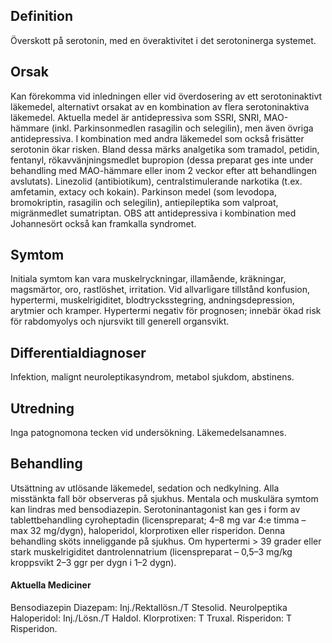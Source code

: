 ## Definition

Överskott på serotonin, med en överaktivitet i det serotoninerga systemet.

## Orsak

Kan förekomma vid inledningen eller vid överdosering av ett serotoninaktivt läkemedel, alternativt orsakat av en kombination av flera serotoninaktiva läkemedel.
Aktuella medel är antidepressiva som SSRI, SNRI, MAO-hämmare (inkl. Parkinsonmedlen rasagilin och selegilin), men även övriga antidepressiva. I kombination med andra läkemedel som också frisätter serotonin ökar risken. Bland dessa märks analgetika som tramadol, petidin, fentanyl, rökavvänjningsmedlet bupropion (dessa preparat ges inte under behandling med MAO-hämmare eller inom 2 veckor efter att behandlingen avslutats). Linezolid (antibiotikum), centralstimulerande narkotika (t.ex. amfetamin, extacy och kokain). Parkinson medel (som levodopa, bromokriptin, rasagilin och selegilin), antiepileptika som valproat, migränmedlet sumatriptan. OBS att antidepressiva i kombination med Johannesört också kan framkalla syndromet.

## Symtom

Initiala symtom kan vara muskelryckningar, illamående, kräkningar, magsmärtor, oro, rastlöshet, irritation.
Vid allvarligare tillstånd konfusion, hypertermi, muskelrigiditet, blodtrycksstegring, andningsdepression, arytmier och kramper.
Hypertermi negativ för prognosen; innebär ökad risk för rabdomyolys och njursvikt till generell organsvikt.

## Differentialdiagnoser

Infektion, malignt neuroleptikasyndrom, metabol sjukdom, abstinens.

## Utredning

Inga patognomona tecken vid undersökning. Läkemedelsanamnes.

## Behandling

Utsättning av utlösande läkemedel, sedation och nedkylning. Alla misstänkta fall bör observeras på sjukhus. Mentala och muskulära symtom kan lindras med bensodiazepin. Serotoninantagonist kan ges i form av tablettbehandling cyroheptadin (licenspreparat; 4–8 mg var 4:e timma – max 32 mg/dygn), haloperidol, klorprotixen eller risperidon. Denna behandling sköts inneliggande på sjukhus. Om hypertermi > 39 grader eller stark muskelrigiditet dantrolennatrium (licenspreparat – 0,5–3 mg/kg kroppsvikt 2–3 ggr per dygn i 1–2 dygn).

#### Aktuella Mediciner

Bensodiazepin
Diazepam: Inj./Rektallösn./T Stesolid.
Neurolpeptika
Haloperidol: Inj./Lösn./T Haldol.
Klorprotixen: T Truxal.
Risperidon: T Risperidon.

